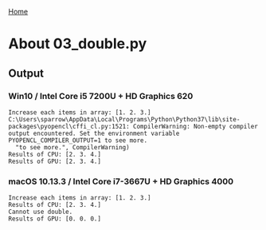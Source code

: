 [Home](../../../#overview)

# About 03_double.py

## Output

### Win10 / Intel Core i5 7200U + HD Graphics 620

```
Increase each items in array: [1. 2. 3.]
C:\Users\sparrow\AppData\Local\Programs\Python\Python37\lib\site-packages\pyopencl\cffi_cl.py:1521: CompilerWarning: Non-empty compiler output encountered. Set the environment variable PYOPENCL_COMPILER_OUTPUT=1 to see more.
  "to see more.", CompilerWarning)
Results of CPU: [2. 3. 4.]
Results of GPU: [2. 3. 4.]
```

### macOS 10.13.3 / Intel Core i7-3667U + HD Graphics 4000

```
Increase each items in array: [1. 2. 3.]
Results of CPU: [2. 3. 4.]
Cannot use double.
Results of GPU: [0. 0. 0.]
```
